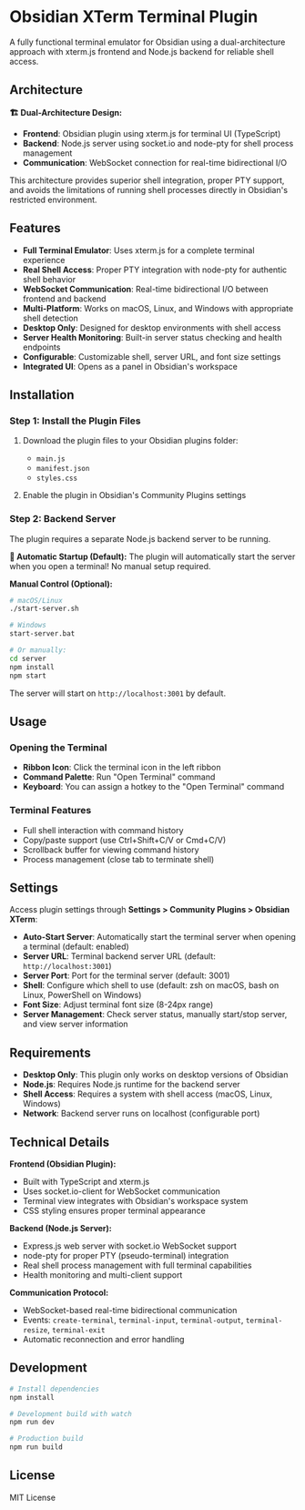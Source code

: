# Obsidian XTerm Terminal Plugin

A fully functional terminal emulator for Obsidian using a dual-architecture approach with xterm.js frontend and Node.js backend for reliable shell access.

## Architecture

**🏗️ Dual-Architecture Design:**
- **Frontend**: Obsidian plugin using xterm.js for terminal UI (TypeScript)
- **Backend**: Node.js server using socket.io and node-pty for shell process management  
- **Communication**: WebSocket connection for real-time bidirectional I/O

This architecture provides superior shell integration, proper PTY support, and avoids the limitations of running shell processes directly in Obsidian's restricted environment.

## Features

- **Full Terminal Emulator**: Uses xterm.js for a complete terminal experience
- **Real Shell Access**: Proper PTY integration with node-pty for authentic shell behavior
- **WebSocket Communication**: Real-time bidirectional I/O between frontend and backend
- **Multi-Platform**: Works on macOS, Linux, and Windows with appropriate shell detection
- **Desktop Only**: Designed for desktop environments with shell access
- **Server Health Monitoring**: Built-in server status checking and health endpoints
- **Configurable**: Customizable shell, server URL, and font size settings
- **Integrated UI**: Opens as a panel in Obsidian's workspace

## Installation

### Step 1: Install the Plugin Files
1. Download the plugin files to your Obsidian plugins folder:
   - `main.js`
   - `manifest.json` 
   - `styles.css`

2. Enable the plugin in Obsidian's Community Plugins settings

### Step 2: Backend Server
The plugin requires a separate Node.js backend server to be running.

**🚀 Automatic Startup (Default):**
The plugin will automatically start the server when you open a terminal! No manual setup required.

**Manual Control (Optional):**
```bash
# macOS/Linux
./start-server.sh

# Windows
start-server.bat

# Or manually:
cd server
npm install
npm start
```

The server will start on `http://localhost:3001` by default.

## Usage

### Opening the Terminal

- **Ribbon Icon**: Click the terminal icon in the left ribbon
- **Command Palette**: Run "Open Terminal" command
- **Keyboard**: You can assign a hotkey to the "Open Terminal" command

### Terminal Features

- Full shell interaction with command history
- Copy/paste support (use Ctrl+Shift+C/V or Cmd+C/V)
- Scrollback buffer for viewing command history
- Process management (close tab to terminate shell)

## Settings

Access plugin settings through **Settings > Community Plugins > Obsidian XTerm**:

- **Auto-Start Server**: Automatically start the terminal server when opening a terminal (default: enabled)
- **Server URL**: Terminal backend server URL (default: `http://localhost:3001`)
- **Server Port**: Port for the terminal server (default: 3001)
- **Shell**: Configure which shell to use (default: zsh on macOS, bash on Linux, PowerShell on Windows) 
- **Font Size**: Adjust terminal font size (8-24px range)
- **Server Management**: Check server status, manually start/stop server, and view server information

## Requirements

- **Desktop Only**: This plugin only works on desktop versions of Obsidian
- **Node.js**: Requires Node.js runtime for the backend server
- **Shell Access**: Requires a system with shell access (macOS, Linux, Windows)
- **Network**: Backend server runs on localhost (configurable port)

## Technical Details

**Frontend (Obsidian Plugin):**
- Built with TypeScript and xterm.js
- Uses socket.io-client for WebSocket communication
- Terminal view integrates with Obsidian's workspace system
- CSS styling ensures proper terminal appearance

**Backend (Node.js Server):**
- Express.js web server with socket.io WebSocket support
- node-pty for proper PTY (pseudo-terminal) integration  
- Real shell process management with full terminal capabilities
- Health monitoring and multi-client support

**Communication Protocol:**
- WebSocket-based real-time bidirectional communication
- Events: `create-terminal`, `terminal-input`, `terminal-output`, `terminal-resize`, `terminal-exit`
- Automatic reconnection and error handling

## Development

```bash
# Install dependencies
npm install

# Development build with watch
npm run dev

# Production build
npm run build
```

## License

MIT License